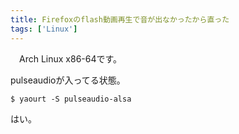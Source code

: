 ```yaml
---
title: Firefoxのflash動画再生で音が出なかったから直った
tags: ['Linux']
---
```

　Arch Linux x86-64です。

pulseaudioが入ってる状態。

```console
$ yaourt -S pulseaudio-alsa
```

はい。
